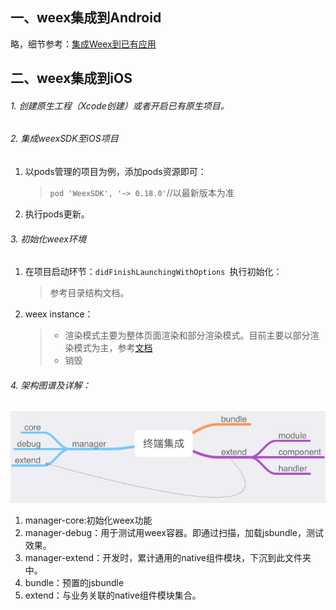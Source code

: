 ## 一、weex集成到Android

略，细节参考：[集成Weex到已有应用](https://weex.incubator.apache.org/cn/guide/integrate-to-your-app.html)

## 二、weex集成到iOS


###### 1. 创建原生工程（Xcode创建）或者开启已有原生项目。
###### 2. 集成weexSDK至iOS项目

1. 以pods管理的项目为例，添加pods资源即可：

	> ``pod 'WeexSDK', '~> 0.18.0'``//以最新版本为准
	
2. 执行pods更新。

###### 3. 初始化weex环境

1. 在项目启动环节：`didFinishLaunchingWithOptions `执行初始化：
	
	> 参考目录结构文档。
	
2. weex instance：

	> * 渲染模式主要为整体页面渲染和部分渲染模式。目前主要以部分渲染模式为主，参考[文档]()
	> * 销毁
	
	
###### 4. 架构图谱及详解：

![img](imgs/终端集成图谱.png)

1. manager-core:初始化weex功能
2. manager-debug：用于测试用weex容器。即通过扫描，加载jsbundle，测试效果。
3. manager-extend：开发时，累计通用的native组件模块，下沉到此文件夹中。
4. bundle：预置的jsbundle
5. extend：与业务关联的native组件模块集合。
	

	

	
	